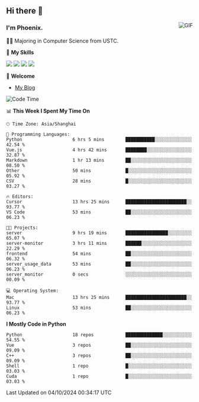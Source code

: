 ## Hi there 👋
<img align="right" alt="GIF" src="https://raw.githubusercontent.com/JoeyBling/JoeyBling/master/pic/pusheencode.gif" />

### I'm Phoenix.

👨‍🎓 Majoring in Computer Science from USTC.

🌟 **My Skills**

![](https://img.shields.io/badge/-Python-3e74a2?style=flat-square&logo=Python&logoColor=fff)
![](https://img.shields.io/badge/-C++-9f62a5?style=flat&logo=cplusplus&logoColor=white)
![](https://img.shields.io/badge/-Linux-185886?style=flat-square&logo=Linux&logoColor=fff)
![](https://img.shields.io/badge/-Rust-ff4136?style=flat-square&logo=Rust&logoColor=fff)

💬 **Welcome**

- [My Blog](https://ysy-phoenix.github.io/)

<!--START_SECTION:waka-->
![Code Time](http://img.shields.io/badge/Code%20Time-818%20hrs%207%20mins-blue)

📊 **This Week I Spent My Time On** 

```text
🕑︎ Time Zone: Asia/Shanghai

💬 Programming Languages: 
Python                   6 hrs 5 mins        ███████████░░░░░░░░░░░░░░   42.54 % 
Vue.js                   4 hrs 42 mins       ████████░░░░░░░░░░░░░░░░░   32.87 % 
Markdown                 1 hr 13 mins        ██░░░░░░░░░░░░░░░░░░░░░░░   08.50 % 
Other                    50 mins             █░░░░░░░░░░░░░░░░░░░░░░░░   05.92 % 
CSV                      28 mins             █░░░░░░░░░░░░░░░░░░░░░░░░   03.27 % 

🔥 Editors: 
Cursor                   13 hrs 25 mins      ███████████████████████░░   93.77 % 
VS Code                  53 mins             ██░░░░░░░░░░░░░░░░░░░░░░░   06.23 % 

🐱‍💻 Projects: 
server                   9 hrs 19 mins       ████████████████░░░░░░░░░   65.07 % 
server-monitor           3 hrs 11 mins       ██████░░░░░░░░░░░░░░░░░░░   22.29 % 
frontend                 54 mins             ██░░░░░░░░░░░░░░░░░░░░░░░   06.32 % 
server_usage_data        53 mins             ██░░░░░░░░░░░░░░░░░░░░░░░   06.23 % 
server_monitor           0 secs              ░░░░░░░░░░░░░░░░░░░░░░░░░   00.09 % 

💻 Operating System: 
Mac                      13 hrs 25 mins      ███████████████████████░░   93.77 % 
Linux                    53 mins             ██░░░░░░░░░░░░░░░░░░░░░░░   06.23 % 
```

**I Mostly Code in Python** 

```text
Python                   18 repos            ██████████████░░░░░░░░░░░   54.55 % 
Vue                      3 repos             ██░░░░░░░░░░░░░░░░░░░░░░░   09.09 % 
C++                      3 repos             ██░░░░░░░░░░░░░░░░░░░░░░░   09.09 % 
Shell                    1 repo              █░░░░░░░░░░░░░░░░░░░░░░░░   03.03 % 
Cuda                     1 repo              █░░░░░░░░░░░░░░░░░░░░░░░░   03.03 % 
```




 Last Updated on 04/10/2024 00:34:17 UTC
<!--END_SECTION:waka-->

<!--
**ysy-phoenix/ysy-phoenix** is a ✨ _special_ ✨ repository because its `README.md` (this file) appears on your GitHub profile.

Here are some ideas to get you started:

- 🔭 I’m currently working on ...
- 🌱 I’m currently learning ...
- 👯 I’m looking to collaborate on ...
- 🤔 I’m looking for help with ...
- 💬 Ask me about ...
- 📫 How to reach me: ...
- 😄 Pronouns: ...
- ⚡ Fun fact: ...
-->
